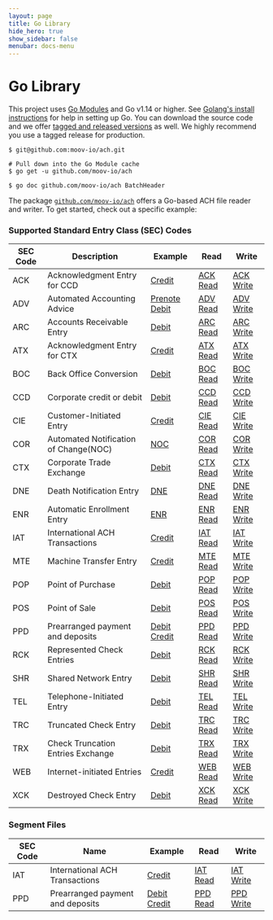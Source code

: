 ```yaml
---
layout: page
title: Go Library
hide_hero: true
show_sidebar: false
menubar: docs-menu
---
```


# Go Library

This project uses [Go Modules](https://github.com/golang/go/wiki/Modules) and Go v1.14 or higher. See [Golang's install instructions](https://golang.org/doc/install) for help in setting up Go. You can download the source code and we offer [tagged and released versions](https://github.com/moov-io/ach/releases/latest) as well. We highly recommend you use a tagged release for production.

```
$ git@github.com:moov-io/ach.git

# Pull down into the Go Module cache
$ go get -u github.com/moov-io/ach

$ go doc github.com/moov-io/ach BatchHeader
```

The package [`github.com/moov-io/ach`](https://pkg.go.dev/github.com/moov-io/ach) offers a Go-based ACH file reader and writer. To get started, check out a specific example:

### Supported Standard Entry Class (SEC) Codes

| SEC Code | Description                                  | Example                                  | Read                | Write                                            |
|----------|---------------------------------------|------------------------------------------|-----------------------------------|------------------------------------|
| ACK      | Acknowledgment Entry for CCD          | [Credit](https://github.com/moov-io/ach/blob/master/test/ach-ack-read/ack-read.ach) | [ACK Read](https://pkg.go.dev/github.com/moov-io/ach/examples#example-package-AckRead) | [ACK Write](https://pkg.go.dev/github.com/moov-io/ach/examples#example-package-AckWrite) |
| ADV      | Automated Accounting Advice           | [Prenote Debit](https://github.com/moov-io/ach/blob/master/test/ach-adv-read/adv-read.ach) | [ADV Read](https://pkg.go.dev/github.com/moov-io/ach/examples#example-package-AdvRead) | [ADV Write](https://pkg.go.dev/github.com/moov-io/ach/examples#example-package-AdvWrite) |
| ARC      | Accounts Receivable Entry             | [Debit](https://github.com/moov-io/ach/blob/master/test/ach-arc-read/arc-debit.ach) | [ARC Read](https://pkg.go.dev/github.com/moov-io/ach/examples#example-package-ArcReadDebit) | [ARC Write](https://pkg.go.dev/github.com/moov-io/ach/examples#example-package-ArcWriteDebit) |
| ATX      | Acknowledgment Entry for CTX          | [Credit](https://github.com/moov-io/ach/blob/master/test/ach-atx-read/atx-read.ach)  | [ATX Read](https://pkg.go.dev/github.com/moov-io/ach/examples#example-package-AtxRead) | [ATX Write](https://pkg.go.dev/github.com/moov-io/ach/examples#example-package-AtxWrite) |
| BOC      | Back Office Conversion                | [Debit](https://github.com/moov-io/ach/blob/master/test/ach-boc-read/boc-debit.ach) | [BOC Read](https://pkg.go.dev/github.com/moov-io/ach/examples#example-package-BocReadDebit) | [BOC Write](https://pkg.go.dev/github.com/moov-io/ach/examples#example-package-BocWriteDebit) |
| CCD      | Corporate credit or debit             | [Debit](https://github.com/moov-io/ach/blob/master/test/ach-ccd-read/ccd-debit.ach) | [CCD Read](https://pkg.go.dev/github.com/moov-io/ach/examples#example-package-CcdReadDebit) | [CCD Write](https://pkg.go.dev/github.com/moov-io/ach/examples#example-package-CcdWriteDebit) |
| CIE      | Customer-Initiated Entry              | [Credit](https://github.com/moov-io/ach/blob/master/test/ach-cie-read/cie-credit.ach) | [CIE Read](https://pkg.go.dev/github.com/moov-io/ach/examples#example-package-CieRead) | [CIE Write](https://pkg.go.dev/github.com/moov-io/ach/examples#example-package-CieWrite) |
| COR      | Automated Notification of Change(NOC) | [NOC](https://github.com/moov-io/ach/blob/master/test/ach-cor-read/cor-read.ach)   | [COR Read](https://pkg.go.dev/github.com/moov-io/ach/examples#example-package-CorReadCredit) | [COR Write](https://pkg.go.dev/github.com/moov-io/ach/examples#example-package-CorWriteCredit) |
| CTX      | Corporate Trade Exchange              | [Debit](https://github.com/moov-io/ach/blob/master/test/ach-ctx-read/ctx-debit.ach) | [CTX Read](https://pkg.go.dev/github.com/moov-io/ach/examples#example-package-CtxReadDebit) | [CTX Write](https://pkg.go.dev/github.com/moov-io/ach/examples#example-package-CtxWriteDebit) |
| DNE      | Death Notification Entry              | [DNE](https://github.com/moov-io/ach/blob/master/test/ach-dne-read/dne-read.ach)   | [DNE Read](https://pkg.go.dev/github.com/moov-io/ach/examples#example-package-DneRead) | [DNE Write](https://pkg.go.dev/github.com/moov-io/ach/examples#example-package-DneWrite) |
| ENR      | Automatic Enrollment Entry            | [ENR](https://github.com/moov-io/ach/blob/master/test/ach-enr-read/enr-read.ach)   | [ENR Read](https://pkg.go.dev/github.com/moov-io/ach/examples#example-package-EnrRead) | [ENR Write](https://pkg.go.dev/github.com/moov-io/ach/examples#example-package-EnrWrite) |
| IAT      | International ACH Transactions        | [Credit](https://github.com/moov-io/ach/blob/master/test/ach-iat-read/iat-credit.ach) | [IAT Read](https://pkg.go.dev/github.com/moov-io/ach/examples#example-package-IatReadMixedCreditDebit) | [IAT Write](https://pkg.go.dev/github.com/moov-io/ach/examples#example-package-IatWriteMixedCreditDebit) |
| MTE      | Machine Transfer Entry                | [Credit](https://github.com/moov-io/ach/blob/master/test/ach-mte-read/mte-read.ach)   | [MTE Read](https://pkg.go.dev/github.com/moov-io/ach/examples#example-package-MteReadDebit) | [MTE Write](https://pkg.go.dev/github.com/moov-io/ach/examples#example-package-MteWriteDebit) |
| POP      | Point of Purchase                     | [Debit](https://github.com/moov-io/ach/blob/master/test/ach-pop-read/pop-debit.ach) | [POP Read](https://pkg.go.dev/github.com/moov-io/ach/examples#example-package-PopReadDebit) | [POP Write](https://pkg.go.dev/github.com/moov-io/ach/examples#example-package-PopWriteDebit) |
| POS      | Point of Sale                         | [Debit](https://github.com/moov-io/ach/blob/master/test/ach-pos-read/pos-debit.ach) | [POS Read](https://pkg.go.dev/github.com/moov-io/ach/examples#example-package-PosReadDebit) | [POS Write](https://pkg.go.dev/github.com/moov-io/ach/examples#example-package-PosWriteDebit) |
| PPD      | Prearranged payment and deposits      | [Debit](https://github.com/moov-io/ach/blob/master/test/ach-ppd-read/ppd-debit.ach) [Credit](https://github.com/moov-io/ach/blob/master/test/ach-ppd-read/ppd-credit.ach) | [PPD Read](https://pkg.go.dev/github.com/moov-io/ach/examples#example-package-PpdReadCredit) | [PPD Write](https://pkg.go.dev/github.com/moov-io/ach/examples#example-package-PpdWriteCredit) |
| RCK      | Represented Check Entries             | [Debit](https://github.com/moov-io/ach/blob/master/test/ach-rck-read/rck-debit.ach) | [RCK Read](https://pkg.go.dev/github.com/moov-io/ach/examples#example-package-RckReadDebit) | [RCK Write](https://pkg.go.dev/github.com/moov-io/ach/examples#example-package-RckWriteDebit) |
| SHR      | Shared Network Entry                  | [Debit](https://github.com/moov-io/ach/blob/master/test/ach-shr-read/shr-debit.ach) | [SHR Read](https://pkg.go.dev/github.com/moov-io/ach/examples#example-package-ShrReadDebit) | [SHR Write](https://pkg.go.dev/github.com/moov-io/ach/examples#example-package-ShrWrite) |
| TEL      | Telephone-Initiated Entry             | [Debit](https://github.com/moov-io/ach/blob/master/test/ach-tel-read/tel-debit.ach) | [TEL Read](https://pkg.go.dev/github.com/moov-io/ach/examples#example-package-TelReadDebit) | [TEL Write](https://pkg.go.dev/github.com/moov-io/ach/examples#example-package-TelWriteDebit) |
| TRC      | Truncated Check Entry                 | [Debit](https://github.com/moov-io/ach/blob/master/test/ach-trc-read/trc-debit.ach) | [TRC Read](https://pkg.go.dev/github.com/moov-io/ach/examples#example-package-TrcReadDebit) | [TRC Write](https://pkg.go.dev/github.com/moov-io/ach/examples#example-package-TrcWriteDebit) |
| TRX      | Check Truncation Entries Exchange     | [Debit](https://github.com/moov-io/ach/blob/master/test/ach-trx-read/trx-debit.ach) | [TRX Read](https://pkg.go.dev/github.com/moov-io/ach/examples#example-package-TrxReadDebit) | [TRX Write](https://pkg.go.dev/github.com/moov-io/ach/examples#example-package-TrxWriteDebit) |
| WEB      | Internet-initiated Entries            | [Credit](https://github.com/moov-io/ach/blob/master/test/ach-web-read/web-credit.ach) | [WEB Read](https://pkg.go.dev/github.com/moov-io/ach/examples#example-package-WebReadCredit) | [WEB Write](https://pkg.go.dev/github.com/moov-io/ach/examples#example-package-WebWriteCredit) |
| XCK      | Destroyed Check Entry                 | [Debit](https://github.com/moov-io/ach/blob/master/test/ach-xck-read/xck-debit.ach)  | [XCK Read](https://pkg.go.dev/github.com/moov-io/ach/examples#example-package-XckReadDebit) | [XCK Write](https://pkg.go.dev/github.com/moov-io/ach/examples#example-package-XckWriteDebit) |

### Segment Files

| SEC Code | Name                                  | Example                                  | Read                | Write                                            |
|----------|---------------------------------------|------------------------------------------|-----------------------------------|------------------------------------|
| IAT      | International ACH Transactions        | [Credit](https://github.com/moov-io/ach/blob/master/test/ach-iat-read/iat-credit.ach) | [IAT Read](https://pkg.go.dev/github.com/moov-io/ach/examples#example-package-IatReadMixedCreditDebit) | [IAT Write](https://pkg.go.dev/github.com/moov-io/ach/examples#example-package-IatWriteMixedCreditDebit) |
| PPD      | Prearranged payment and deposits      | [Debit](https://github.com/moov-io/ach/blob/master/test/ach-ppd-read/ppd-debit.ach) [Credit](https://github.com/moov-io/ach/blob/master/test/ach-ppd-read/ppd-credit.ach) | [PPD Read](https://pkg.go.dev/github.com/moov-io/ach/examples#example-package-PpdReadSegmentFile) | [PPD Write](https://pkg.go.dev/github.com/moov-io/ach/examples#example-package-PpdWriteSegmentFile) |